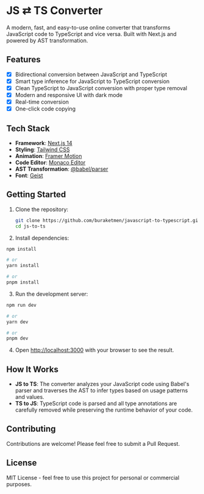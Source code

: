 # JS ⇄ TS Converter

A modern, fast, and easy-to-use online converter that transforms JavaScript code to TypeScript and vice versa. Built with Next.js and powered by AST transformation.

## Features

- [x] Bidirectional conversion between JavaScript and TypeScript
- [x] Smart type inference for JavaScript to TypeScript conversion
- [x] Clean TypeScript to JavaScript conversion with proper type removal
- [x] Modern and responsive UI with dark mode
- [x] Real-time conversion
- [x] One-click code copying

## Tech Stack

- **Framework**: [Next.js 14](https://nextjs.org/)
- **Styling**: [Tailwind CSS](https://tailwindcss.com/)
- **Animation**: [Framer Motion](https://www.framer.com/motion/)
- **Code Editor**: [Monaco Editor](https://microsoft.github.io/monaco-editor/)
- **AST Transformation**: [@babel/parser](https://babeljs.io/docs/babel-parser)
- **Font**: [Geist](https://vercel.com/font)

## Getting Started

1. Clone the repository:

   ```bash
   git clone https://github.com/buraketmen/javascript-to-typescript.git
   cd js-to-ts
   ```

2. Install dependencies:

```bash
npm install

# or
yarn install

# or
pnpm install
```

3. Run the development server:

```bash
npm run dev

# or
yarn dev

# or
pnpm dev

```

4. Open [http://localhost:3000](http://localhost:3000) with your browser to see the result.

## How It Works

- **JS to TS**: The converter analyzes your JavaScript code using Babel's parser and traverses the AST to infer types based on usage patterns and values.
- **TS to JS**: TypeScript code is parsed and all type annotations are carefully removed while preserving the runtime behavior of your code.

## Contributing

Contributions are welcome! Please feel free to submit a Pull Request.

## License

MIT License - feel free to use this project for personal or commercial purposes.

```

```
